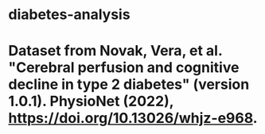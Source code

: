 # diabetes-analysis

# Dataset from Novak, Vera, et al. "Cerebral perfusion and cognitive decline in type 2 diabetes" (version 1.0.1). PhysioNet (2022), https://doi.org/10.13026/whjz-e968.
